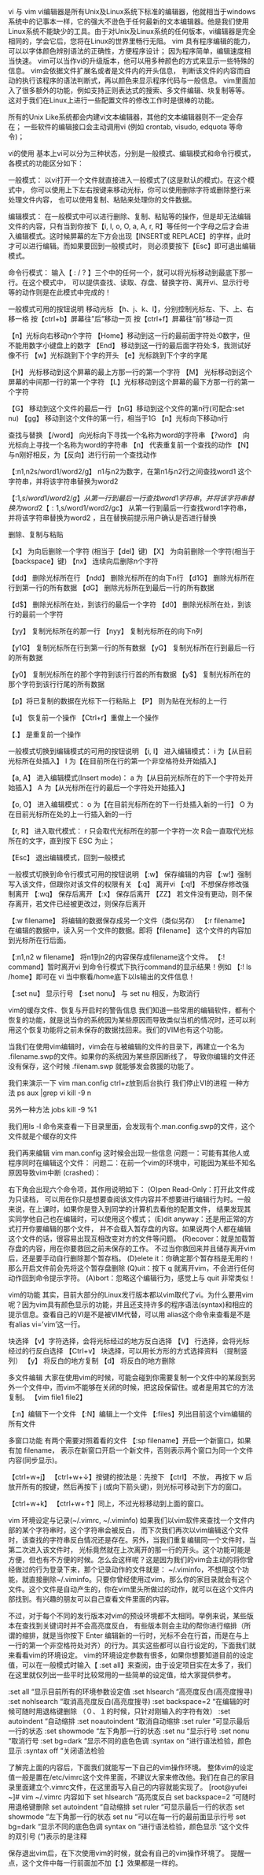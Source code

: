 vi 与 vim
vi编辑器是所有Unix及Linux系统下标准的编辑器，他就相当于windows系统中的记事本一样，它的强大不逊色于任何最新的文本编辑器。他是我们使用Linux系统不能缺少的工具。由于对Unix及Linux系统的任何版本，vi编辑器是完全相同的，学会它后，您将在Linux的世界里畅行无阻。
vim 具有程序编辑的能力，可以以字体颜色辨别语法的正确性，方便程序设计；
因为程序简单，编辑速度相当快速。
vim可以当作vi的升级版本，他可以用多种颜色的方式来显示一些特殊的信息。
vim会依据文件扩展名或者是文件内的开头信息， 判断该文件的内容而自动的执行该程序的语法判断式，再以颜色来显示程序代码与一般信息。
vim里面加入了很多额外的功能，例如支持正则表达式的搜索、多文件编辑、块复制等等。 这对于我们在Linux上进行一些配置文件的修改工作时是很棒的功能。

所有的Unix Like系统都会内建vi文本编辑器，其他的文本编辑器则不一定会存在；
一些软件的编辑接口会主动调用vi (例如 crontab, visudo, edquota 等命令)；

vi的使用
基本上vi可以分为三种状态，分别是一般模式、编辑模式和命令行模式，各模式的功能区分如下：

一般模式：
以vi打开一个文件就直接进入一般模式了(这是默认的模式)。在这个模式中， 你可以使用上下左右按键来移动光标，你可以使用删除字符或删除整行来处理文件内容， 也可以使用复制、粘贴来处理你的文件数据。

编辑模式：
在一般模式中可以进行删除、复制、粘贴等的操作，但是却无法编辑文件的内容，只有当到你按下【i, I, o, O, a, A, r, R】等任何一个字母之后才会进入编辑模式。这时候屏幕的左下方会出现【INSERT或 REPLACE】的字样，此时才可以进行编辑。而如果要回到一般模式时， 则必须要按下【Esc】即可退出编辑模式。

命令行模式：
输入【 : / ? 】三个中的任何一个，就可以将光标移动到最底下那一行。在这个模式中， 可以提供查找、读取、存盘、替换字符、离开vi、显示行号等的动作则是在此模式中完成的！

一般模式可用的按钮说明
移动光标
【h、j、k、l】，分别控制光标左、下、上、右移一格
按【ctrl+b】屏幕往”后”移动一页
按【ctrl+f】屏幕往”前”移动一页

【n】光标向右移动n个字符
【Home】移动到这一行的最前面字符处:0数字，但不能用数字小键盘上的数字
【End】 移动到这一行的最后面字符处:$，我测试好像不行
【w】光标跳到下个字的开头
【e】光标跳到下个字的字尾

【H】 光标移动到这个屏幕的最上方那一行的第一个字符
【M】 光标移动到这个屏幕的中间那一行的第一个字符
【L】光标移动到这个屏幕的最下方那一行的第一个字符

【G】 移动到这个文件的最后一行
【nG】移动到这个文件的第n行(可配合:set nu)
【gg】 移动到这个文件的第一行，相当于1G
【n】光标向下移动n行

查找与替换
【/word】 向光标向下寻找一个名称为word的字符串
【?word】 向光标向上寻找一个名称为word的字符串
【n】 代表重复前一个查找的动作
【N】 与n刚好相反，为【反向】进行行前一个查找动作

【:n1,n2s/word1/word2/g】 n1与n2为数字，在第n1与n2行之间查找word1 这个字符串，并将该字符串替换为word2

【:1,$s/word1/word2/g】 从第一行到最后一行查找word1字符串，并将该字符串替换为word2
【:1,$s/word1/word2/gc】 从第一行到最后一行查找word1字符串，并将该字符串替换为word2 ，且在替换前提示用户确认是否进行替换

删除、复制与粘贴

【x】 为向后删除一个字符 (相当于【del】键)
【X】 为向前删除一个字符(相当于【backspace】键)
【nx】 连续向后删除n个字符

【dd】 删除光标所在行
【ndd】 删除光标所在的向下n行
【d1G】 删除光标所在行到第一行的所有数据
【dG】 删除光标所在到最后一行的所有数据

【d$】 删除光标所在处，到该行的最后一个字符
【d0】 删除光标所在处，到该行的最前一个字符

【yy】 复制光标所在的那一行
【nyy】 复制光标所在的向下n列

【y1G】 复制光标所在行到第一行的所有数据
【yG】 复制光标所在行到最后一行的所有数据

【y0】 复制光标所在的那个字符到该行行首的所有数据
【y$】 复制光标所在的那个字符到该行行尾的所有数据

【p】将已复制的数据在光标下一行粘贴上
【P】 则为贴在光标的上一行

【u】 恢复前一个操作
【Ctrl+r】重做上一个操作

【.】 是重复前一个操作

一般模式切换到编辑模式的可用的按钮说明
【i, I】 进入编辑模式：
i 为【从目前光标所在处插入】
I 为【在目前所在行的第一个非空格符处开始插入】

【a, A】 进入编辑模式(Insert mode)：
a 为【从目前光标所在的下一个字符处开始插入】
A 为【从光标所在行的最后一个字符处开始插入】

【o, O】 进入编辑模式：
o 为【在目前光标所在的下一行处插入新的一行】
O 为在目前光标所在处的上一行插入新的一行

【r, R】 进入取代模式：
r 只会取代光标所在的那一个字符一次
R会一直取代光标所在的文字，直到按下 ESC 为止；

【Esc】 退出编辑模式，回到一般模式

一般模式切换到命令行模式可用的按钮说明
【:w】 保存编辑的内容
【:w!】强制写入该文件，但跟你对该文件的权限有关
【:q】 离开vi
【:q!】 不想保存修改强制离开
【:wq】 保存后离开
【:x】 保存后离开
【ZZ】 若文件没有更动，则不保存离开，若文件已经被更改过，则保存后离开

【:w filename】 将编辑的数据保存成另一个文件（类似另存）
【:r filename】 在编辑的数据中，读入另一个文件的数据。即将【filename】 这个文件的内容加到光标所在行后面。

【:n1,n2 w filename】 将n1到n2的内容保存成filename这个文件。
【:! command】暂时离开vi 到命令行模式下执行command的显示结果！例如 【:! ls /home】即可在 vi 当中察看/home底下以ls输出的文件信息！

【:set nu】 显示行号
【:set nonu】 与 set nu 相反，为取消行

vim的缓存文件、恢复与开启时的警告信息
我们知道一些常用的编辑软件，都有个恢复的功能，就是说当你的系统因为某些原因而导致类似当机的情况时，还可以利用这个恢复功能将之前未保存的数据找回来。我们的VIM也有这个功能。

当我们在使用vim编辑时，vim会在与被编辑的文件的目录下，再建立一个名为 .filename.swp的文件。如果你的系统因为某些原因断线了， 导致你编辑的文件还没有保存，这个时候 .filenam.swp 就能够发会救援的功能了。

我们来演示一下
vim man.config
ctrl+z放到后台执行
我们停止VI的进程
一种方法
ps aux |grep vi
kill -9 n

另外一种方法
jobs
kill -9 %1

我们用ls -l 命令来查看一下目录里面，会发现有个.man.config.swp的文件，这个文件就是个缓存的文件

我们再来编辑
vim man.config
这时候会出现一些信息
问题一：可能有其他人或程序同时在编辑这个文件：
问题二：在前一个vim的环境中，可能因为某些不知名原因导致vim中断 (crashed)：

右下角会出现六个命令项，其作用说明如下：
(O)pen Read-Only：打开此文件成为只读档， 可以用在你只是想要查阅该文件内容并不想要进行编辑行为时。一般来说，在上课时，如果你是登入到同学的计算机去看他的配置文件， 结果发现其实同学他自己也在编辑时，可以使用这个模式；
(E)dit anyway：还是用正常的方式打开你要编辑的那个文件， 并不会载入暂存盘的内容。如果说两个人都在编辑这个文件的话，很容易出现互相改变对方的文件等问题。
(R)ecover：就是加载暂存盘的内容，用在你要救回之前未保存的工作。 不过当你救回来并且储存离开vim后，还是要手动自行删除那个暂存档。
(D)elete it：你确定那个暂存档是无用的！那么开启文件前会先将这个暂存盘删除
(Q)uit：按下 q 就离开vim，不会进行任何动作回到命令提示字符。
(A)bort：忽略这个编辑行为，感觉上与 quit 非常类似！

vim的功能
其实，目前大部分的Linux发行版本都以vim取代了vi。为什么要用vim呢？因为vim具有颜色显示的功能，并且还支持许多的程序语法(syntax)和相应的提示信息。查看自己的VI是不是被VIM代替，可以用
alias这个命令来查看是不是有alias vi=’vim’这一行。

块选择
【v】字符选择，会将光标经过的地方反白选择
【V】 行选择，会将光标经过的行反白选择
【Ctrl+v】 块选择，可以用长方形的方式选择资料 （提制竖列）
【y】 将反白的地方复制
【d】 将反白的地方删除

多文件编辑
大家在使用vim的时候，可能会碰到你需要复制一个文件中的某段到另外一个文件中，而vim不能够在关闭的时候，把这段保留住。或者是用其它的方法复制。
【vim file1 file2】

【:n】编辑下一个文件
【:N】编辑上一个文件
【:files】列出目前这个vim编辑的所有文件

多窗口功能
有两个需要对照着看的文件
【:sp filename】开启一个新窗口，如果有加 filename， 表示在新窗口开启一个新文件，否则表示两个窗口为同一个文件内容(同步显示)。

【ctrl+w+j】
【ctrl+w+↓】按键的按法是：先按下 【ctrl】 不放， 再按下 w 后放开所有的按键，然后再按下 j (或向下箭头键)，则光标可移动到下方的窗口。

【ctrl+w+k】
【ctrl+w+↑】同上，不过光标移动到上面的窗口。

vim 环境设定与记录(~/.vimrc, ~/.viminfo)
如果我们以vim软件来查找一个文件内部的某个字符串时，这个字符串会被反白， 而下次我们再次以vim编辑这个文件时，该查找的字符串反白情况还是存在。另外，当我们重复编辑同一个文件时，当第二次进入该文件时， 光标竟然就在上次离开的那一行的开头。这个功能可能是方便，但也有不方便的时候。怎么会这样呢？这是因为我们的vim会主动的将你曾经做过的行为登录下来，那个记录动作的文件就是： ~/.viminfo，不想用这个功能，就直接删除~/.viminfo。只要你曾经使用过vim，那么你的家目录就会有这个文件。这个文件是自动产生的，你在vim里头所做过的动作，就可以在这个文件内部找到。有兴趣的朋友可以自己查看文件里面的内容。

不过，对于每个不同的发行版本对vim的预设环境都不太相同。举例来说，某些版本在查找到关键词时并不会高亮度反白， 有些版本则会主动的帮你进行缩排（所谓的缩排，就是当你按下 Enter 编辑新的一行时，光标不会在行首，而是在与上一行的第一个非空格符处对齐）的行为。其实这些都可以自行设定的，下面我们就来看看vim的环境设定。
vim的环境设定参数有很多，如果你想要知道目前的设定值，可以在一般模式时输入【 :set all】来查阅，由于设定项目实在太多了，我们在这里就仅列出一些平时比较常用的一些简单的设定值，给大家提供参考。

:set all “显示目前所有的环境参数设定值
:set hlsearch “高亮度反白(高亮度搜寻)
:set nohlsearch “取消高亮度反白(高亮度搜寻)
:set backspace=2 “在编辑的时候可随时用退格键删除 （０、１的时候，只针对刚输入的字符有效）
:set autoindent “自动缩排
:set noautoindent “取消自动缩排
:set ruler “可显示最后一行的状态
:set showmode “左下角那一行的状态
:set nu “显示行号
:set nonu “取消行号
:set bg=dark “显示不同的底色色调
:syntax on “进行语法检验，颜色显示
:syntax off “关闭语法检验

了解完上面的内容后，下面我们就能写一下自己的vim操作环境。
整体vim的设定值一般是置在/etc/vimrc这个文件里面，不建议大家来修改他。我们在自己的家目录里面建立个.vimrc文件，在这里面写入自己的内容就能实现了。
[root@yufei ~]# vim ~/.vimrc
内容如下
set hlsearch “高亮度反白
set backspace=2 “可随时用退格键删除
set autoindent “自动缩排
set ruler “可显示最后一行的状态
set showmode “左下角那一行的状态
set nu “可以在每一行的最前面显示行号
set bg=dark “显示不同的底色色调
syntax on “进行语法检验，颜色显示
“这个文件的双引号 (“)表示的是注释

保存退出vim后，在下次使用vim的时候，就会有自己的vim操作环境了。
提醒一点，这个文件中每一行前面加不加【:】效果都是一样的。